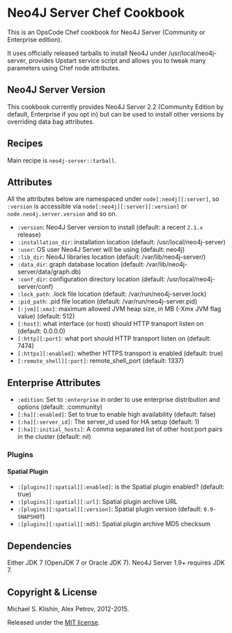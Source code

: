 # Neo4J Server Chef Cookbook

This is an OpsCode Chef cookbook for Neo4J Server (Community or Enterprise edition).

It uses officially released tarballs to install Neo4J under /usr/local/neo4j-server,
provides Upstart service script and allows you to tweak many parameters using Chef node
attributes.


## Neo4J Server Version

This cookbook currently provides Neo4J Server 2.2 (Community Edition by default, Enterprise if you opt in) but can be used
to install other versions by overriding data bag attributes.


## Recipes

Main recipe is `neo4j-server::tarball`.


## Attributes

All the attributes below are namespaced under `node[:neo4j][:server]`, so `:version` is accessible
via `node[:neo4j][:server][:version]` or `node.neo4j.server.version` and so on.

* `:version`: Neo4J Server version to install (default: a recent `2.1.x` release)
* `:installation_dir`: installation location (default: /usr/local/neo4j-server)
* `:user`: OS user Neo4J Server will be using (default: neo4j)
* `:lib_dir`: Neo4J libraries location (default: /var/lib/neo4j-server/)
* `:data_dir`: graph database location (default: /var/lib/neo4j-server/data/graph.db)
* `:conf_dir`: configuration directory location (default: /usr/local/neo4j-server/conf)
* `:lock_path`: .lock file location (default: /var/run/neo4j-server.lock)
* `:pid_path`: .pid file location (default: /var/run/neo4j-server.pid)
* `[:jvm][:xmx]`: maximum allowed JVM heap size, in MB (-Xmx JVM flag value) (default: 512)
* `[:host]`: what interface (or host) should HTTP transport listen on (default: 0.0.0.0)
* `[:http][:port]`: what port should HTTP transport listen on (default: 7474)
* `[:https][:enabled]`: whether HTTPS transport is enabled (default: true)
* `[:remote_shell][:port]`: remote_shell_port (default: 1337)

## Enterprise Attributes
* `:edition`: Set to `:enterprise` in order to use enterprise distribution and options (default: :community)
* `[:ha][:enabled]`: Set to true to enable high availability (default: false)
* `[:ha][:server_id]`: The server_id used for HA setup (default: 1)
* `[:ha][:initial_hosts]`: A comma separated list of other host:port pairs in the cluster (default: nil)

### Plugins

#### Spatial Plugin

 * `:[plugins][:spatial][:enabled]`: is the Spatial plugin enabled? (default: true)
 * `:[plugins][:spatial][:url]`: Spatial plugin archive URL
 * `:[plugins][:spatial][:version]`: Spatial plugin version (default: `0.9-SNAPSHOT`)
 * `:[plugins][:spatial][:md5]`: Spatial plugin archive MD5 checksum


## Dependencies

Either JDK 7 (OpenJDK 7 or Oracle JDK 7). Neo4J Server 1.9+ requires JDK 7.


## Copyright & License

Michael S. Klishin, Alex Petrov, 2012-2015.

Released under the [MIT license](http://www.opensource.org/licenses/mit-license.php).
